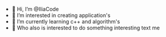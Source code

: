 - 👋 Hi, I’m @IliaCode
- 👀 I’m interested in creating application's 
- 🌱 I’m currently learning c++ and algorithm's 
- 💞️ Who also is interested to do something interesting text me
